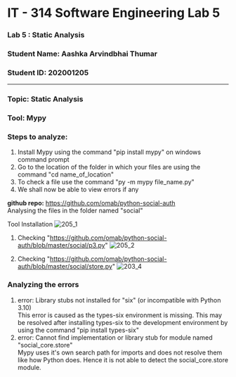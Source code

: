 # **IT - 314 Software Engineering Lab 5**
### **Lab 5 : Static Analysis**<br>
### **Student Name: Aashka Arvindbhai Thumar**<br>
### **Student ID: 202001205**
- - - - - - - - - - - - - - - - - - - - - - - - - - - - - - - - - - - - - - - - - - - - - - - - - - - - - - - - - - - - - - - - - - - - - - - - - - - - - - - - - - - - - 
### **Topic: Static Analysis**<br>
### **Tool: Mypy**
### **Steps to analyze:**
  1. Install Mypy using the command "pip install mypy" on windows command prompt<br>
  2. Go to the location of the folder in which your files are using the command "cd name_of_location"
  3. To check a file use the command "py -m mypy file_name.py"
  4. We shall now be able to view errors if any<br>
  
**github repo:** https://github.com/omab/python-social-auth<br>
Analysing the files in the folder named "social"<br>

Tool Installation
![205_1](https://user-images.githubusercontent.com/75677392/225571417-a0a61c42-a27d-4b3d-9b00-af290323092a.png)

1. Checking "https://github.com/omab/python-social-auth/blob/master/social/p3.py"
![205_2](https://user-images.githubusercontent.com/75677392/225571876-0e6b98d2-d793-4bde-9719-eea9d10db44b.png)

2. Checking "https://github.com/omab/python-social-auth/blob/master/social/store.py"
![203_4](https://user-images.githubusercontent.com/75677392/225573021-235de036-3efb-4f86-abef-40e91db1fa55.png)

### **Analyzing the errors**
1. error: Library stubs not installed for "six" (or incompatible with Python 3.10)<br>
This error is caused as the types-six environment is missing. This may be resolved  after installing types-six to the development environment by using the command "pip install types-six"<br>
2. error: Cannot find implementation or library stub for module named "social_core.store"<br>
Mypy uses it's own search path for imports and does not resolve them like how Python does. Hence it is not able to detect the social_core.store module.
